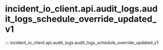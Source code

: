 # incident_io_client.api.audit_logs.audit_logs_schedule_override_updated_v1

::: incident_io_client.api.audit_logs.audit_logs_schedule_override_updated_v1
